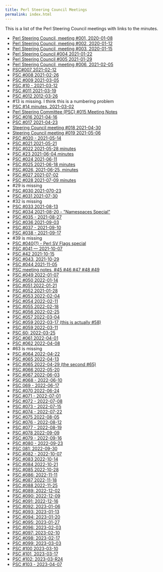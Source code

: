 ```yaml
---
title: Perl Steering Council Meetings
permalink: index.html
---
```


<!-- Google tag (gtag.js) -->
<script async src="https://www.googletagmanager.com/gtag/js?id=G-D7392FW29L"></script>
<script>
  window.dataLayer = window.dataLayer || [];
  function gtag(){dataLayer.push(arguments);}
  gtag('js', new Date());

  gtag('config', 'G-D7392FW29L');
</script>

This is a list of the Perl Steering Council meetings with links to the minutes.

* [Perl Steering Council, meeting #001, 2020-01-08](https://www.nntp.perl.org/group/perl.perl5.porters/2021/01/msg258761.html)
* [Perl Steering Council, meeting #002, 2020-01-12](https://www.nntp.perl.org/group/perl.perl5.porters/2021/01/msg258771.html)
* [Perl Steering Council, meeting #003, 2020-01-15](https://www.nntp.perl.org/group/perl.perl5.porters/2021/01/msg258817.html)
* [Perl Steering Council #004 2021-01-22](https://www.nntp.perl.org/group/perl.perl5.porters/2021/01/msg258932.html)
* [Perl Steering Council #005 2021-01-29](https://www.nntp.perl.org/group/perl.perl5.porters/2021/02/msg258952.html)
* [Perl Steering Council, meeting #006, 2021-02-05](https://www.nntp.perl.org/group/perl.perl5.porters/2021/02/msg259058.html)
* [PSC#007 2021-02-12](https://www.nntp.perl.org/group/perl.perl5.porters/2021/02/msg259107.html)
* [PSC #008 2021-02-26](https://www.nntp.perl.org/group/perl.perl5.porters/2021/03/msg259202.html)
* [PSC #009 2021-03-05](https://www.nntp.perl.org/group/perl.perl5.porters/2021/03/msg259251.html)
* [PSC #10 - 2021-03-12](https://www.nntp.perl.org/group/perl.perl5.porters/2021/03/msg259300.html)
* [PSC #011 2021-03-19](https://www.nntp.perl.org/group/perl.perl5.porters/2021/03/msg259405.html)
* [PSC #012 2012-03-26](https://www.nntp.perl.org/group/perl.perl5.porters/2021/03/msg259426.html)
* #13 is missing. I think this is a numbering problem
* [PSC #14 minutes, 2021-03-02](https://www.nntp.perl.org/group/perl.perl5.porters/2021/04/msg259700.html)
* [Perl Steering Committee (PSC) #015 Meeting Notes](https://www.nntp.perl.org/group/perl.perl5.porters/2021/04/msg259789.html)
* [PSC #016 2021-04-16](https://www.nntp.perl.org/group/perl.perl5.porters/2021/04/msg259929.html)
* [PSC #017 2021-04-23](https://www.nntp.perl.org/group/perl.perl5.porters/2021/04/msg259980.html)
* [Steering Council meeting #018 2021-04-30](https://www.nntp.perl.org/group/perl.perl5.porters/2021/05/msg260001.html)
* [Steering Council meeting #019 2021-05-06](https://www.nntp.perl.org/group/perl.perl5.porters/2021/05/msg260050.html)
* [PSC #020 - 2021-05-14](https://www.nntp.perl.org/group/perl.perl5.porters/2021/05/msg260061.html)
* [PSC #021 2021-05-21](https://www.nntp.perl.org/group/perl.perl5.porters/2021/05/msg260126.html)
* [PSC #022 2021-05-28 minutes](https://www.nntp.perl.org/group/perl.perl5.porters/2021/06/msg260333.html)
* [PSC #23 2021-06-04 minutes](https://www.nntp.perl.org/group/perl.perl5.porters/2021/06/msg260415.html)
* [PSC #024 2021-06-11](https://www.nntp.perl.org/group/perl.perl5.porters/2021/06/msg260419.html)
* [PSC #025 2021-06-18 minutes](https://www.nntp.perl.org/group/perl.perl5.porters/2021/06/msg260708.html)
* [PSC #026, 2021-06-25, minutes](https://www.nntp.perl.org/group/perl.perl5.porters/2021/07/msg260752.html)
* [PSC #027 2021-07-02](https://www.nntp.perl.org/group/perl.perl5.porters/2021/07/msg260858.html)
* [PSC #028 2021-07-09 minutes](https://www.nntp.perl.org/group/perl.perl5.porters/2021/07/msg260897.html)
* #29 is missing
* [PSC #030 2021-070-23](https://www.nntp.perl.org/group/perl.perl5.porters/2021/07/msg260933.html)
* [PSC #031 2021-07-30](https://www.nntp.perl.org/group/perl.perl5.porters/2021/07/msg261002.html)
* #32 is missing
* [PSC #033 2021-08-13](https://www.nntp.perl.org/group/perl.perl5.porters/2021/08/msg261300.html)
* [PSC #034 2021-08-20 - "Namespaces Special"](https://www.nntp.perl.org/group/perl.perl5.porters/2021/08/msg261409.html)
* [PSC #035 - 2021-08-27](https://www.nntp.perl.org/group/perl.perl5.porters/2021/10/msg261639.html)
* [PSC #036 2021-09-03](https://www.nntp.perl.org/group/perl.perl5.porters/2021/09/msg261485.html)
* [PSC #037 - 2021-09-10](https://www.nntp.perl.org/group/perl.perl5.porters/2021/09/msg261526.html)
* [PSC #038 - 2021-09-17](https://www.nntp.perl.org/group/perl.perl5.porters/2021/10/msg261644.html)
* #39 is missing
* [PSC #040(?) - Perl SV Flags special](https://www.nntp.perl.org/group/perl.perl5.porters/2021/10/msg261722.html)
* [PSC #041 — 2021-10-07](https://www.nntp.perl.org/group/perl.perl5.porters/2021/10/msg261700.html)
* [PSC #42 2021-10-15](https://www.nntp.perl.org/group/perl.perl5.porters/2021/10/msg261780.html)
* [PSC #043, 2021-10-29](https://www.nntp.perl.org/group/perl.perl5.porters/2021/11/msg261834.html)
* [PSC #044 2021-11-05](https://www.nntp.perl.org/group/perl.perl5.porters/2021/11/msg261836.html)
* [PSC meeting notes, #45 #46 #47 #48 #49](https://www.nntp.perl.org/group/perl.perl5.porters/2021/12/msg262282.html)
* [PSC #049 2022-01-07](https://www.nntp.perl.org/group/perl.perl5.porters/2022/01/msg262350.html)
* [PSC #050 2022-01-14](https://www.nntp.perl.org/group/perl.perl5.porters/2022/01/msg262479.html)
* [PSC #051 2022-01-21](https://www.nntp.perl.org/group/perl.perl5.porters/2022/01/msg262580.html)
* [PSC #052 2021-01-28](https://www.nntp.perl.org/group/perl.perl5.porters/2022/02/msg262656.html)
* [PSC #053 2022-02-04](https://www.nntp.perl.org/group/perl.perl5.porters/2022/02/msg262747.html)
* [PSC #054 2022-02-11](https://www.nntp.perl.org/group/perl.perl5.porters/2022/02/msg262856.html)
* [PSC #055 2022-02-18](https://www.nntp.perl.org/group/perl.perl5.porters/2022/02/msg262935.html)
* [PSC #056 2022-02-25](https://www.nntp.perl.org/group/perl.perl5.porters/2022/03/msg263189.html)
* [PSC #057 2022-03-04](https://www.nntp.perl.org/group/perl.perl5.porters/2022/03/msg263260.html)
* [PSC #059 2022-03-17 (this is actually #58)](https://www.nntp.perl.org/group/perl.perl5.porters/2022/03/msg263392.html)
* [PSC #059 2022-03-11](https://www.nntp.perl.org/group/perl.perl5.porters/2022/03/msg263374.html)
* [PSC 60: 2022-03-25](https://www.nntp.perl.org/group/perl.perl5.porters/2022/03/msg263417.html)
* [PSC #061 2022-04-01](https://www.nntp.perl.org/group/perl.perl5.porters/2022/04/msg263449.html)
* [PSC #062 2022-04-08](https://www.nntp.perl.org/group/perl.perl5.porters/2022/04/msg263561.html)
* #63 is missing
* [PSC #064 2022-04-22](https://www.nntp.perl.org/group/perl.perl5.porters/2022/04/msg263670.html)
* [PSC #065 2022-04-13](https://www.nntp.perl.org/group/perl.perl5.porters/2022/05/msg263725.html)
* [PSC #065 2022-04-29 (the second #65)](https://www.nntp.perl.org/group/perl.perl5.porters/2022/05/msg263696.html)
* [PSC #066 2022-05-20](https://www.nntp.perl.org/group/perl.perl5.porters/2022/05/msg263730.html)
* [PSC #067 2022-06-03](https://www.nntp.perl.org/group/perl.perl5.porters/2022/06/msg263937.html)
* [PSC #068 - 2022-06-10](https://www.nntp.perl.org/group/perl.perl5.porters/2022/06/msg263980.html)
* [PSC 069 - 2022-06-17](https://www.nntp.perl.org/group/perl.perl5.porters/2022/06/msg264046.html)
* [PSC #070 2022-06-24](https://www.nntp.perl.org/group/perl.perl5.porters/2022/06/msg264230.html)
* [PSC #071 - 2022-07-01](https://www.nntp.perl.org/group/perl.perl5.porters/2022/07/msg264336.html)
* [PSC #072 - 2022-07-08](https://www.nntp.perl.org/group/perl.perl5.porters/2022/07/msg264405.html)
* [PSC #073 - 2022-07-15](https://www.nntp.perl.org/group/perl.perl5.porters/2022/07/msg264406.html)
* [PSC #074 - 2022-07-22](https://www.nntp.perl.org/group/perl.perl5.porters/2022/07/msg264487.html)
* [PSC #075 2022-08-05](https://www.nntp.perl.org/group/perl.perl5.porters/2022/08/msg264583.html)
* [PSC #076 - 2022-08-12](https://www.nntp.perl.org/group/perl.perl5.porters/2022/08/msg264637.html)
* [PSC #077 - 2022-08-19](https://www.nntp.perl.org/group/perl.perl5.porters/2022/08/msg264679.html)
* [PSC #078 2022-09-09](https://www.nntp.perl.org/group/perl.perl5.porters/2022/09/msg264748.html)
* [PSC #079 - 2022-09-16](https://www.nntp.perl.org/group/perl.perl5.porters/2022/09/msg264830.html)
* [PSC #080 - 2022-09-23](https://www.nntp.perl.org/group/perl.perl5.porters/2022/10/msg264897.html)
* [PSC 081: 2022-09-30](https://www.nntp.perl.org/group/perl.perl5.porters/2022/10/msg264937.html)
* [PSC #082 - 2022-10-07](https://www.nntp.perl.org/group/perl.perl5.porters/2022/10/msg264938.html)
* [PSC #083 2022-10-14](https://www.nntp.perl.org/group/perl.perl5.porters/2022/10/msg265000.html)
* [PSC #084 2022-10-21](https://www.nntp.perl.org/group/perl.perl5.porters/2022/10/msg264961.html)
* [PSC #085 2022-10-28](https://www.nntp.perl.org/group/perl.perl5.porters/2022/10/msg264996.html)
* [PSC #086: 2022-11-11](https://www.nntp.perl.org/group/perl.perl5.porters/2022/11/msg265051.html)
* [PSC #087 2022-11-18](https://www.nntp.perl.org/group/perl.perl5.porters/2022/11/msg265075.html)
* [PSC #088 2022-11-25](https://www.nntp.perl.org/group/perl.perl5.porters/2022/11/msg265124.html)
* [PSC #089: 2022-12-02](https://www.nntp.perl.org/group/perl.perl5.porters/2022/12/msg265181.html)
* [PSC #090: 2022-12-09](https://www.nntp.perl.org/group/perl.perl5.porters/2022/12/msg265209.html)
* [PSC #091: 2022-12-16](https://www.nntp.perl.org/group/perl.perl5.porters/2022/12/msg265251.html)
* [PSC #092: 2023-01-06](https://www.nntp.perl.org/group/perl.perl5.porters/2023/01/msg265402.html)
* [PSC #093: 2023-01-13](https://www.nntp.perl.org/group/perl.perl5.porters/2023/01/msg265433.html)
* [PSC #094: 2023-01-20](https://www.nntp.perl.org/group/perl.perl5.porters/2023/01/msg265548.html)
* [PSC #095: 2023-01-27](https://www.nntp.perl.org/group/perl.perl5.porters/2023/01/msg265586.html)
* [PSC #096: 2023-02-03](https://www.nntp.perl.org/group/perl.perl5.porters/2023/02/msg265630.html)
* [PSC #097: 2023-02-10](https://www.nntp.perl.org/group/perl.perl5.porters/2023/02/msg265689.html)
* [PSC #098: 2023-02-17](https://www.nntp.perl.org/group/perl.perl5.porters/2023/02/msg265743.html)
* [PSC #099: 2023-03-03](https://www.nntp.perl.org/group/perl.perl5.porters/2023/03/msg265892.html)
* [PSC #100 2023-03-10](https://www.nntp.perl.org/group/perl.perl5.porters/2023/03/msg265972.html)
* [PSC #101, 2023-03-17](https://www.nntp.perl.org/group/perl.perl5.porters/2023/03/msg266036.html)
* [PSC #102: 2023-03-R24](https://www.nntp.perl.org/group/perl.perl5.porters/2023/03/msg266118.html)
* [PSC #103 - 2023-04-07](https://www.nntp.perl.org/group/perl.perl5.porters/2023/04/msg266152.html)
